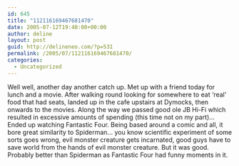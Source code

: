 ```yaml
---
id: 645
title: "112116169467681470"
date: 2005-07-12T19:40:00+00:00
author: deline
layout: post
guid: http://delineneo.com/?p=531
permalink: /2005/07/112116169467681470/
categories:
  - Uncategorized
---
```

Well well, another day another catch up. Met up with a friend today for lunch and a movie. After walking round looking for somewhere to eat &#8216;real&#8217; food that had seats, landed up in the cafe upstairs at Dymocks, then onwards to the movies. Along the way we passed good ole JB Hi-Fi which resulted in excessive amounts of spending (this time not on my part)&#8230; Ended up watching Fantastic Four. Being based around a comic and all, it bore great similarity to Spiderman&#8230; you know scientific experiment of some sorts goes wrong, evil monster creature gets incarnated, good guys have to save world from the hands of evil monster creature. But it was good. Probably better than Spiderman as Fantastic Four had funny moments in it.
